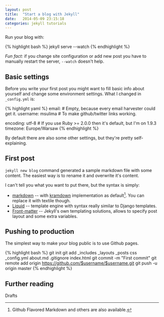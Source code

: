 ```yaml
---
layout: post
title:  "Start a blog with Jekyll"
date:   2014-05-09 23:15:18
categories: jekyll tutorials
---
```

Run your blog with:

{% highlight bash %}
jekyll serve --watch
{% endhighlight %}

_Fun fact:_ if you change site configuration or add new post you have to manually restart the server, `--watch` doesn't help.

## Basic settings

Before you write your first post you might want to fill basic info about yourself and change some environment settings. What I changed in `_config.yml` is:

{% highlight yaml %}
email: # Empty, because every email harvester could get it.
username: msulima # To make github/twitter links working.

encoding: utf-8 # If you use Ruby >= 2.0.0 then it's default, but I'm on 1.9.3
timezone: Europe/Warsaw
{% endhighlight %}

By default there are also some other settings, but they're pretty self-explaining.


## First post

`jekyll new blog` command generated a sample markdown file with some content. The easiest way is to rename it and overwrite it's content.

I can't tell you what you want to put there, but the syntax is simply:

* [markdown] -- with [kramdown] implementation as default[^markdown]. You can replace it with textile though.
* [Liquid] -- template engine with syntax really similar to Django templates.
* [Front-matter] -- Jekyll's own templating solutions, allows to specify post layout and some extra variables.

## Pushing to production

The simplest way to make your blog public is to use Github pages.

{% highlight bash %}
git init
git add _includes _layouts _posts css _config.yml about.md .gitignore index.html
git commit -m "First commit"
git remote add origin https://github.com/$username/$username.git
git push -u origin master
{% endhighlight %}

## Further reading

Drafts

[markdown]:     http://daringfireball.net/projects/markdown/
[kramdown]:     http://kramdown.gettalong.org/
[Liquid]:       http://docs.shopify.com/themes/liquid-basics
[Front-matter]: http://jekyllrb.com/docs/frontmatter/

[^markdown]: Github Flavored Markdown and others are also available.
